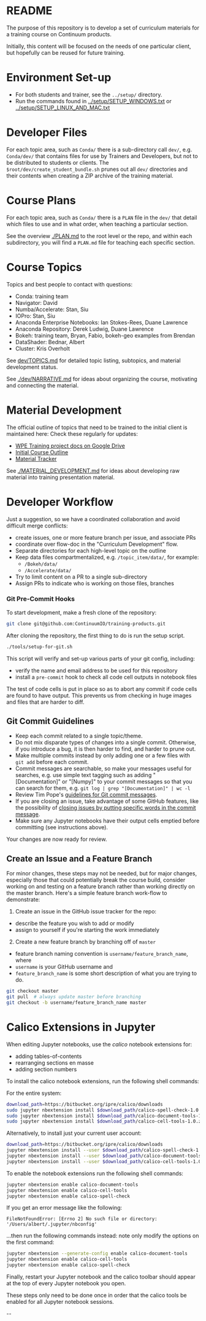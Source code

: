 # README 

The purpose of this repository is to develop a set of curriculum materials for a training course on Continuum products. 

Initially, this content will be focused on the needs of one particular client, but hopefully can be reused for future training.

# Environment Set-up

* For both students and trainer, see the `../setup/` directory.
* Run the commands found in [../setup/SETUP_WINDOWS.txt](../SETUP_WINDOWS.txt) or [../setup/SETUP_LINUX_AND_MAC.txt](../SETUP_WINDOWS.txt) 

# Developer Files

For each topic area, such as `Conda/` there is a sub-directory call `dev/`, e.g. `Conda/dev/` that contains files for use by Trainers and Developers, but not to be distributed to students or clients. The `$root/dev/create_student_bundle.sh` prunes out all `dev/` directories and their contents when creating a ZIP archive of the training material.

# Course Plans

For each topic area, such as `Conda/` there is a `PLAN` file in the `dev/`  that detail which files to use and in what order, when teaching a particular section.
 
See the overview [./PLAN.md](./PLAN.md) to the root level or the repo, and within each subdirectory, you will find a `PLAN.md` file for teaching each specific section.

# Course Topics

Topics and best people to contact with questions:

* Conda: training team
* Navigator: David
* Numba/Accelerate: Stan, Siu 
* IOPro: Stan, Siu
* Anaconda Enterprise Notebooks: Ian Stokes-Rees, Duane Lawrence
* Anaconda Repository: Derek Ludwig, Duane Lawrence
* Bokeh: training team, Bryan, Fabio, bokeh-geo examples from Brendan
* DataShader: Bednar, Albert 
* Cluster: Kris Overholt


See [dev/TOPICS.md](./TOPICS.md) for detailed topic listing, subtopics, and material development status.

See [./dev/NARRATIVE.md](./NARRATIVE.md) for ideas about organizing the course, motivating and connecting the material.

# Material Development

The official outline of topics that need to be trained to the initial client is maintained here: Check these regularly for updates:

* [WPE Training project docs on Google Drive](https://drive.google.com/drive/folders/0B3MLKrmM7TwvWElFRjdpZWVXdW8)
* [Initial Course Outline](https://drive.google.com/a/continuum.io/file/d/0B3MLKrmM7TwvRU1jbURMM041dk0/view)
* [Material Tracker](https://docs.google.com/document/d/1_22RUbLgYd8pu4QvteNNYVKY803n56Croy5FLBG76g0/edit)

See [./MATERIAL_DEVELOPMENT.md](./MATERIAL_DEVELOPMENT.md) for ideas about developing raw material into training presentation material.

# Developer Workflow

Just a suggestion, so we have a coordinated collaboration and avoid difficult merge conflicts:

* create issues, one or more feature branch per issue, and associate PRs
* coordinate over flow-doc in the "Curriculum Development" flow.
* Separate directories for each high-level topic on the outline
* Keep data files compartmentalized, e.g. `/topic_item/data/`, for example:
    * `/Bokeh/data/`
    * `/Accelerate/data/`
* Try to limit content on a PR to a single sub-directory
* Assign PRs to indicate who is working on those files, branches 


### Git Pre-Commit Hooks

To start development, make a fresh clone of the repository:

```bash
git clone git@github.com:ContinuumIO/training-products.git
```

After cloning the repository, the first thing to do is run the setup script.

```bash
./tools/setup-for-git.sh
```

This script will verify and set-up various parts of your git config, including:

* verify the name and email address to be used for this repository
* install a `pre-commit` hook to check all code cell outputs in notebook files

The test of code cells is put in place so as to abort any commit if code cells are found to have output.
This prevents us from checking in huge images and files that are harder to diff.

## Git Commit Guidelines

- Keep each commit related to a single topic/theme.
- Do not mix disparate types of changes into a single commit. Otherwise, if you introduce a bug, it is then harder to find, and harder to prune out.
- Make multiple commits instead by only adding one or a few files with `git add` before each commit.
- Commit messages are searchable, so make your messages useful for searches, e.g. use simple text tagging such as adding "[Documentation]" or "[Numpy]" to your commit messages so that you can search for them, e.g. `git log | grep "[Documentation]" | wc -l`
- Review Tim Pope's [guidelines for Git commit messages](http://tbaggery.com/2008/04/19/a-note-about-git-commit-messages.html).
- If you are closing an issue, take advantage of some GitHub features, like the
  possibility of [closing issues by putting specific words in the commit
  message](https://help.github.com/articles/closing-issues-via-commit-messages/).
- Make sure any Jupyter notebooks have their output cells emptied before
  committing (see instructions above).

Your changes are now ready for review.

## Create an Issue and a Feature Branch

For minor changes, these steps may not be needed, but for major changes, especially those that could potentially break the course build, consider working on and testing on a feature branch rather than working directly on the master branch. Here's a simple feature branch work-flow to demonstrate:


1. Create an issue in the GitHub issue tracker for the repo:
  * describe the feature you wish to add or modify
  * assign to yourself if you're starting the work immediately

2. Create a new feature branch by branching off of `master`

  * feature branch naming convention is `username/feature_branch_name`, where
  *  `username` is your GitHub username and
  *  `feature_branch_name` is some short description of what you are trying to do.

```bash
git checkout master
git pull  # always update master before branching
git checkout -b username/feature_branch_name master
```


# Calico Extensions in Jupyter

When editing Jupyter notebooks, use the *calico* notebook extensions for:

* adding tables-of-contents
* rearranging sections en masse
* adding section numbers

To install the calico notebook extensions, run the following shell commands:

For the entire system:

```bash
download_path=https://bitbucket.org/ipre/calico/downloads
sudo jupyter nbextension install $download_path/calico-spell-check-1.0.zip
sudo jupyter nbextension install $download_path/calico-document-tools-1.0.zip
sudo jupyter nbextension install $download_path/calico-cell-tools-1.0.zip
```

Alternatively, to install just your current user account:

```bash
download_path=https://bitbucket.org/ipre/calico/downloads
jupyter nbextension install --user $download_path/calico-spell-check-1.0.zip
jupyter nbextension install --user $download_path/calico-document-tools-1.0.zip
jupyter nbextension install --user $download_path/calico-cell-tools-1.0.zip
```

To enable the notebook extensions run the following shell commands:

```bash
jupyter nbextension enable calico-document-tools
jupyter nbextension enable calico-cell-tools
jupyter nbextension enable calico-spell-check
```

If you get an error message like the following:

```
FileNotFoundError: [Errno 2] No such file or directory: '/Users/albert/.jupyter/nbconfig'
```

...then run the following commands instead: note only modify the options on the first command:

```bash
jupyter nbextension --generate-config enable calico-document-tools
jupyter nbextension enable calico-cell-tools
jupyter nbextension enable calico-spell-check
```

Finally, restart your Jupyter notebook and the calico toolbar should appear at the top of every Jupyter notebook you open.

These steps only need to be done once in order that the calico tools be enabled for all Jupyter notebook sessions.

--
